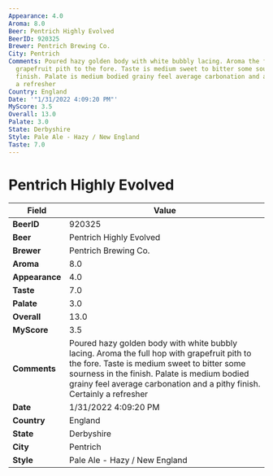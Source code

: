 ```yaml
---
Appearance: 4.0
Aroma: 8.0
Beer: Pentrich Highly Evolved
BeerID: 920325
Brewer: Pentrich Brewing Co.
City: Pentrich
Comments: Poured hazy golden body with white bubbly lacing. Aroma the full hop with
  grapefruit pith to the fore. Taste is medium sweet to bitter some sourness in the
  finish. Palate is medium bodied grainy feel average carbonation and a pithy finish.  Certainly
  a refresher
Country: England
Date: '"1/31/2022 4:09:20 PM"'
MyScore: 3.5
Overall: 13.0
Palate: 3.0
State: Derbyshire
Style: Pale Ale - Hazy / New England
Taste: 7.0
---
```


# Pentrich Highly Evolved

| Field         | Value |
|---------------|-------|
| **BeerID** | 920325 |
| **Beer** | Pentrich Highly Evolved |
| **Brewer** | Pentrich Brewing Co. |
| **Aroma** | 8.0 |
| **Appearance** | 4.0 |
| **Taste** | 7.0 |
| **Palate** | 3.0 |
| **Overall** | 13.0 |
| **MyScore** | 3.5 |
| **Comments** | Poured hazy golden body with white bubbly lacing. Aroma the full hop with grapefruit pith to the fore. Taste is medium sweet to bitter some sourness in the finish. Palate is medium bodied grainy feel average carbonation and a pithy finish.  Certainly a refresher |
| **Date** | 1/31/2022 4:09:20 PM |
| **Country** | England |
| **State** | Derbyshire |
| **City** | Pentrich |
| **Style** | Pale Ale - Hazy / New England |
